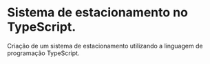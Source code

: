 # Sistema de estacionamento no TypeScript.
Criação de um sistema de estacionamento utilizando a linguagem de programação TypeScript.
